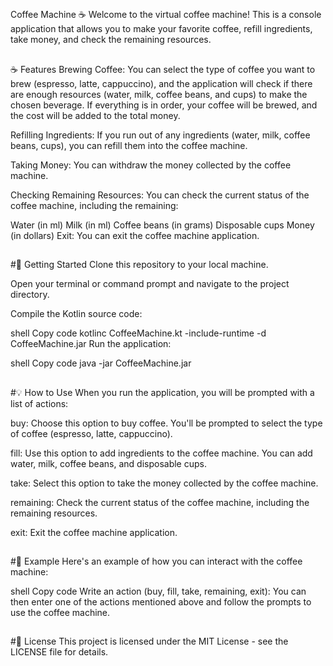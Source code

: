 ##
Coffee Machine ☕
Welcome to the virtual coffee machine! This is a console application that allows you to make your favorite coffee, refill ingredients, take money, and check the remaining resources.
##
☕ Features
Brewing Coffee: You can select the type of coffee you want to brew (espresso, latte, cappuccino), and the application will check if there are enough resources (water, milk, coffee beans, and cups) to make the chosen beverage. If everything is in order, your coffee will be brewed, and the cost will be added to the total money.

Refilling Ingredients: If you run out of any ingredients (water, milk, coffee beans, cups), you can refill them into the coffee machine.

Taking Money: You can withdraw the money collected by the coffee machine.

Checking Remaining Resources: You can check the current status of the coffee machine, including the remaining:

Water (in ml)
Milk (in ml)
Coffee beans (in grams)
Disposable cups
Money (in dollars)
Exit: You can exit the coffee machine application.

##
#🚀 Getting Started
Clone this repository to your local machine.

Open your terminal or command prompt and navigate to the project directory.

Compile the Kotlin source code:

shell
Copy code
kotlinc CoffeeMachine.kt -include-runtime -d CoffeeMachine.jar
Run the application:

shell
Copy code
java -jar CoffeeMachine.jar

##
#💡 How to Use
When you run the application, you will be prompted with a list of actions:

buy: Choose this option to buy coffee. You'll be prompted to select the type of coffee (espresso, latte, cappuccino).

fill: Use this option to add ingredients to the coffee machine. You can add water, milk, coffee beans, and disposable cups.

take: Select this option to take the money collected by the coffee machine.

remaining: Check the current status of the coffee machine, including the remaining resources.

exit: Exit the coffee machine application.

##
#📝 Example
Here's an example of how you can interact with the coffee machine:

shell
Copy code
Write an action (buy, fill, take, remaining, exit):
You can then enter one of the actions mentioned above and follow the prompts to use the coffee machine.
##

#🧾 License
This project is licensed under the MIT License - see the LICENSE file for details.

